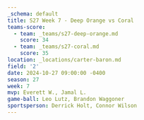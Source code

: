 ```yaml
---
_schema: default
title: S27 Week 7 - Deep Orange vs Coral
teams-score:
  - team: _teams/s27-deep-orange.md
    score: 34
  - team: _teams/s27-coral.md
    score: 35
location: _locations/carter-baron.md
field: '2'
date: 2024-10-27 09:00:00 -0400
season: 27
week: 7
mvp: Everett W., Jamal L.
game-ball: Leo Lutz, Brandon Waggoner
sportsperson: Derrick Holt, Connor Wilson
---
```

